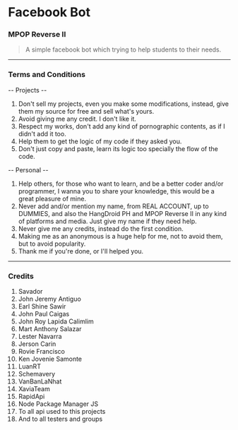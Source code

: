 # Facebook Bot
### MPOP Reverse II

> A simple facebook bot which trying to help students to their needs.

---
### Terms and Conditions
-- Projects --

1. Don't sell my projects, even you make some modifications, instead, give them my source for free and sell what's yours.
2. Avoid giving me any credit. I don't like it.
3. Respect my works, don't add any kind of pornographic contents, as if I didn't add it too.
4. Help them to get the logic of my code if they asked you.
5. Don't just copy and paste, learn its logic too specially the flow of the code.

-- Personal --

1. Help others, for those who want to learn, and be a better coder and/or programmer, I wanna you to share your knowledge, this would be a great pleasure of mine.
2. Never add and/or mention my name, from REAL ACCOUNT, up to DUMMIES, and also the HangDroid PH and MPOP Reverse II in any kind of platforms and media. Just give my name if they need help.
3. Never give me any credits, instead do the first condition.
4. Making me as an anonymous is a huge help for me, not to avoid them, but to avoid popularity.
5. Thank me if you're done, or I'll helped you.

---
### Credits
1. Savador
2. John Jeremy Antiguo
3. Earl Shine Sawir
4. John Paul Caigas
5. John Roy Lapida Calimlim
6. Mart Anthony Salazar
7. Lester Navarra
8. Jerson Carin
9. Rovie Francisco
10. Ken Jovenie Samonte
11. LuanRT
12. Schemavery
13. VanBanLaNhat
14. XaviaTeam
15. RapidApi
16. Node Package Manager JS
17. To all api used to this projects
18. And to all testers and groups
